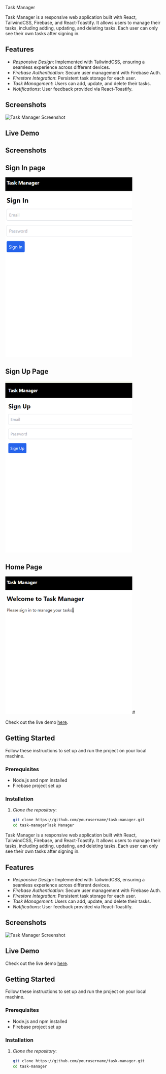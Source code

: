 Task Manager

Task Manager is a responsive web application built with React, TailwindCSS, Firebase, and React-Toastify. It allows users to manage their tasks, including adding, updating, and deleting tasks. Each user can only see their own tasks after signing in.

## Features

- *Responsive Design*: Implemented with TailwindCSS, ensuring a seamless experience across different devices.
- *Firebase Authentication*: Secure user management with Firebase Auth.
- *Firestore Integration*: Persistent task storage for each user.
- *Task Management*: Users can add, update, and delete their tasks.
- *Notifications*: User feedback provided via React-Toastify.

## Screenshots

![Task Manager Screenshot](path_to_screenshot.l)

## Live Demo
## Screenshots


## Sign In page

<img src="./Screenshort/sign n.png" alt="Login Page" width="400">

## Sign Up Page

<img src="./Screenshort/sign up.png" alt="Register Page" width="400">

## Home Page

<img src="./Screenshort/Home.png" alt="Home Page" width="400">#



Check out the live demo [here](link_to_live_demo).

## Getting Started

Follow these instructions to set up and run the project on your local machine.

### Prerequisites

- Node.js and npm installed
- Firebase project set up

### Installation

1. *Clone the repository*:
   ```sh
   git clone https://github.com/yourusername/task-manager.git
   cd task-managerTask Manager

Task Manager is a responsive web application built with React, TailwindCSS, Firebase, and React-Toastify. It allows users to manage their tasks, including adding, updating, and deleting tasks. Each user can only see their own tasks after signing in.

## Features

- *Responsive Design*: Implemented with TailwindCSS, ensuring a seamless experience across different devices.
- *Firebase Authentication*: Secure user management with Firebase Auth.
- *Firestore Integration*: Persistent task storage for each user.
- *Task Management*: Users can add, update, and delete their tasks.
- *Notifications*: User feedback provided via React-Toastify.

## Screenshots

![Task Manager Screenshot](path_to_screenshot.png)

## Live Demo

Check out the live demo [here](link_to_live_demo).

## Getting Started

Follow these instructions to set up and run the project on your local machine.

### Prerequisites

- Node.js and npm installed
- Firebase project set up

### Installation

1. *Clone the repository*:
   ```sh
   git clone https://github.com/yourusername/task-manager.git
   cd task-manager